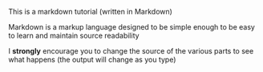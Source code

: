 This is a markdown tutorial (written in Markdown)

Markdown is a markup language designed to be simple 
enough to be easy to learn and maintain source 
readability

I **strongly** encourage you to change the source 
of the various parts to see what happens (the 
output will change as you type)

